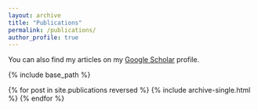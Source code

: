 ```yaml
---
layout: archive
title: "Publications"
permalink: /publications/
author_profile: true
---
```


You can also find my articles on my <a href="{{author.googlescholar}}">Google Scholar</a> profile.

{% include base_path %}

{% for post in site.publications reversed %}
  {% include archive-single.html %}
{% endfor %}
